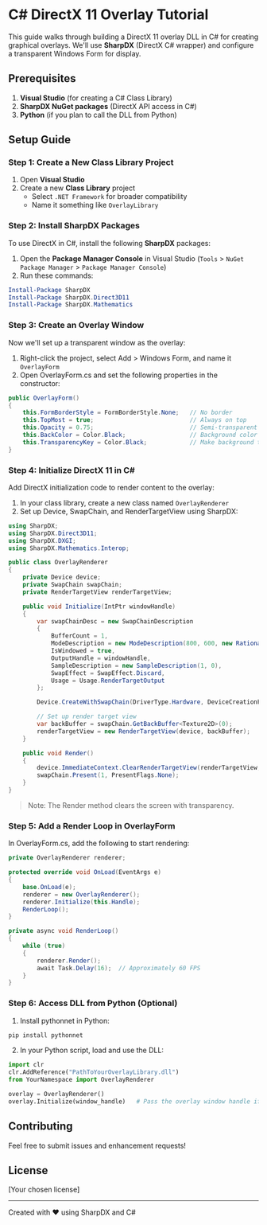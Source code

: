 # C# DirectX 11 Overlay Tutorial

This guide walks through building a DirectX 11 overlay DLL in C# for creating graphical overlays. We'll use **SharpDX** (DirectX C# wrapper) and configure a transparent Windows Form for display.

## Prerequisites

1. **Visual Studio** (for creating a C# Class Library)
2. **SharpDX NuGet packages** (DirectX API access in C#)
3. **Python** (if you plan to call the DLL from Python)

## Setup Guide

### Step 1: Create a New Class Library Project

1. Open **Visual Studio**
2. Create a new **Class Library** project
   - Select `.NET Framework` for broader compatibility
   - Name it something like `OverlayLibrary`

### Step 2: Install SharpDX Packages

To use DirectX in C#, install the following **SharpDX** packages:

1. Open the **Package Manager Console** in Visual Studio (`Tools` > `NuGet Package Manager` > `Package Manager Console`)
2. Run these commands:

```powershell
Install-Package SharpDX
Install-Package SharpDX.Direct3D11
Install-Package SharpDX.Mathematics
```

### Step 3: Create an Overlay Window

Now we'll set up a transparent window as the overlay:

1. Right-click the project, select Add > Windows Form, and name it `OverlayForm`
2. Open OverlayForm.cs and set the following properties in the constructor:

```csharp
public OverlayForm()
{
    this.FormBorderStyle = FormBorderStyle.None;   // No border
    this.TopMost = true;                           // Always on top
    this.Opacity = 0.75;                           // Semi-transparent
    this.BackColor = Color.Black;                  // Background color
    this.TransparencyKey = Color.Black;            // Make background transparent
}
```

### Step 4: Initialize DirectX 11 in C#

Add DirectX initialization code to render content to the overlay:

1. In your class library, create a new class named `OverlayRenderer`
2. Set up Device, SwapChain, and RenderTargetView using SharpDX:

```csharp
using SharpDX;
using SharpDX.Direct3D11;
using SharpDX.DXGI;
using SharpDX.Mathematics.Interop;

public class OverlayRenderer
{
    private Device device;
    private SwapChain swapChain;
    private RenderTargetView renderTargetView;

    public void Initialize(IntPtr windowHandle)
    {
        var swapChainDesc = new SwapChainDescription
        {
            BufferCount = 1,
            ModeDescription = new ModeDescription(800, 600, new Rational(60, 1), Format.R8G8B8A8_UNorm),
            IsWindowed = true,
            OutputHandle = windowHandle,
            SampleDescription = new SampleDescription(1, 0),
            SwapEffect = SwapEffect.Discard,
            Usage = Usage.RenderTargetOutput
        };

        Device.CreateWithSwapChain(DriverType.Hardware, DeviceCreationFlags.None, swapChainDesc, out device, out swapChain);

        // Set up render target view
        var backBuffer = swapChain.GetBackBuffer<Texture2D>(0);
        renderTargetView = new RenderTargetView(device, backBuffer);
    }

    public void Render()
    {
        device.ImmediateContext.ClearRenderTargetView(renderTargetView, new RawColor4(0, 0, 0, 0));
        swapChain.Present(1, PresentFlags.None);
    }
}
```

> Note: The Render method clears the screen with transparency.

### Step 5: Add a Render Loop in OverlayForm

In OverlayForm.cs, add the following to start rendering:

```csharp
private OverlayRenderer renderer;

protected override void OnLoad(EventArgs e)
{
    base.OnLoad(e);
    renderer = new OverlayRenderer();
    renderer.Initialize(this.Handle);
    RenderLoop();
}

private async void RenderLoop()
{
    while (true)
    {
        renderer.Render();
        await Task.Delay(16);  // Approximately 60 FPS
    }
}
```

### Step 6: Access DLL from Python (Optional)

1. Install pythonnet in Python:

```bash
pip install pythonnet
```

2. In your Python script, load and use the DLL:

```python
import clr
clr.AddReference("PathToYourOverlayLibrary.dll")
from YourNamespace import OverlayRenderer

overlay = OverlayRenderer()
overlay.Initialize(window_handle)   # Pass the overlay window handle if needed
```

## Contributing
Feel free to submit issues and enhancement requests!

## License
[Your chosen license]

---
Created with ❤️ using SharpDX and C#
